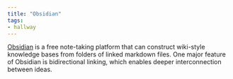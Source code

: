 ```yaml
---
title: "Obsidian"
tags:
- hallway
---
```


[Obsidian](https://obsidian.md/) is a free note-taking platform that can construct wiki-style knowledge bases from folders of linked markdown files. One major feature of Obsidian is bidirectional linking, which enables deeper interconnection between ideas.